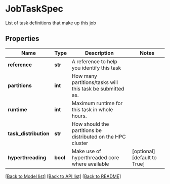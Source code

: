 # JobTaskSpec

List of task definitions that make up this job
## Properties
Name | Type | Description | Notes
------------ | ------------- | ------------- | -------------
**reference** | **str** | A reference to help you identify this task | 
**partitions** | **int** | How many partitions/tasks will this task be submitted as. | 
**runtime** | **int** | Maximum runtime for this task in whole hours. | 
**task_distribution** | **str** | How should the partitions be distributed on the HPC cluster | 
**hyperthreading** | **bool** | Make use of hyperthreaded core where available | [optional] [default to True]

[[Back to Model list]](../README.md#documentation-for-models) [[Back to API list]](../README.md#documentation-for-api-endpoints) [[Back to README]](../README.md)


